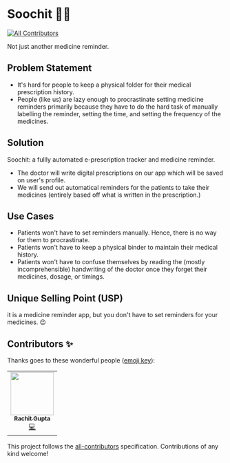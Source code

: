# Soochit 👩‍⚕️
<!-- ALL-CONTRIBUTORS-BADGE:START - Do not remove or modify this section -->
[![All Contributors](https://img.shields.io/badge/all_contributors-1-orange.svg?style=flat-square)](#contributors-)
<!-- ALL-CONTRIBUTORS-BADGE:END -->

Not just another medicine reminder.

## Problem Statement
* It's hard for people to keep a physical folder for their medical prescription history.
* People (like us) are lazy enough to procrastinate setting medicine reminders primarily because they have to do the hard task of manually labelling the reminder, setting the time, and setting the frequency of the medicines.

## Solution

Soochit: a fullly automated e-prescription tracker and medicine reminder.

* The doctor will write digital prescriptions on our app which will be saved on user's profile.
* We will send out automatical reminders for the patients to take their medicines (entirely based off what is written in the prescription.) 

## Use Cases

* Patients won't have to set reminders manually. Hence, there is no way for them to procrastinate.
* Patients won't have to keep a physical binder to maintain their medical history.
* Patients won't have to confuse themselves by reading the (mostly incomprehensible) handwriting of the doctor once they forget their medicines, dosage, or timings.

## Unique Selling Point (USP)
it is a medicine reminder app, but you don't have to set reminders for your medicines. 😉


## Contributors ✨

Thanks goes to these wonderful people ([emoji key](https://allcontributors.org/docs/en/emoji-key)):

<!-- ALL-CONTRIBUTORS-LIST:START - Do not remove or modify this section -->
<!-- prettier-ignore-start -->
<!-- markdownlint-disable -->
<table>
  <tr>
    <td align="center"><a href="http://rachitgupta.co"><img src="https://avatars1.githubusercontent.com/u/44428198?v=4" width="100px;" alt=""/><br /><sub><b>Rachit Gupta</b></sub></a><br /><a href="https://github.com/MLH-Fellowship/soochit/commits?author=dotrachit" title="Code">💻</a></td>
  </tr>
</table>

<!-- markdownlint-enable -->
<!-- prettier-ignore-end -->
<!-- ALL-CONTRIBUTORS-LIST:END -->

This project follows the [all-contributors](https://github.com/all-contributors/all-contributors) specification. Contributions of any kind welcome!